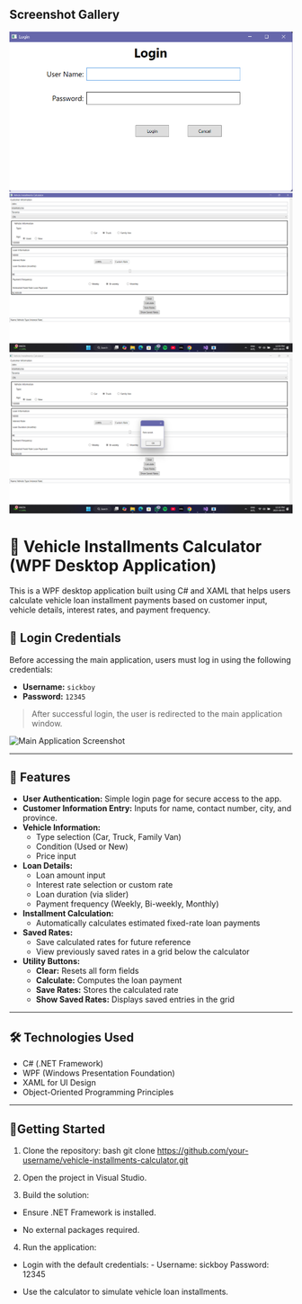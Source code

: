 <h2>Screenshot Gallery</h2>

<p float="left">
  <img src="screenshots/login-page.png" />
  <img src="screenshots/main-app.png" />
  <img src="screenshots/rates-saved.png" />
</p>

# 🚗 Vehicle Installments Calculator (WPF Desktop Application)

This is a WPF desktop application built using C# and XAML that helps users calculate vehicle loan installment payments based on customer input, vehicle details, interest rates, and payment frequency.

## 🔐 Login Credentials

Before accessing the main application, users must log in using the following credentials:

- **Username:** `sickboy`
- **Password:** `12345`

> After successful login, the user is redirected to the main application window.

![Main Application Screenshot](./main-app.png)

---

## 🧾 Features

- **User Authentication:** Simple login page for secure access to the app.
- **Customer Information Entry:** Inputs for name, contact number, city, and province.
- **Vehicle Information:**
  - Type selection (Car, Truck, Family Van)
  - Condition (Used or New)
  - Price input
- **Loan Details:**
  - Loan amount input
  - Interest rate selection or custom rate
  - Loan duration (via slider)
  - Payment frequency (Weekly, Bi-weekly, Monthly)
- **Installment Calculation:**
  - Automatically calculates estimated fixed-rate loan payments
- **Saved Rates:**
  - Save calculated rates for future reference
  - View previously saved rates in a grid below the calculator
- **Utility Buttons:**
  - **Clear:** Resets all form fields
  - **Calculate:** Computes the loan payment
  - **Save Rates:** Stores the calculated rate
  - **Show Saved Rates:** Displays saved entries in the grid

---

## 🛠️ Technologies Used

- C# (.NET Framework)
- WPF (Windows Presentation Foundation)
- XAML for UI Design
- Object-Oriented Programming Principles

---
## 🚀Getting Started 

1. Clone the repository:
   bash
   git clone https://github.com/your-username/vehicle-installments-calculator.git
2. Open the project in Visual Studio.

3. Build the solution:

  - Ensure .NET Framework is installed.

  - No external packages required.

4. Run the application:

  - Login with the default credentials: -
    Username: sickboy
    Password: 12345

  - Use the calculator to simulate vehicle loan installments.

